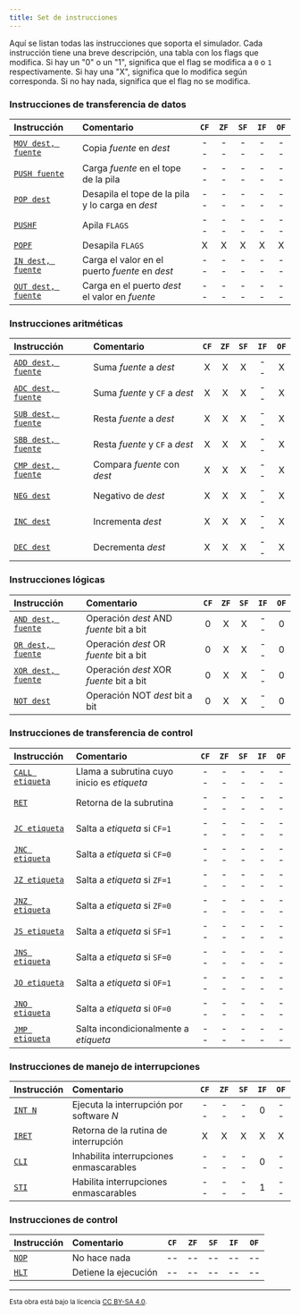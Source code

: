```yaml
---
title: Set de instrucciones
---
```


Aquí se listan todas las instrucciones que soporta el simulador. Cada instrucción tiene una breve descripción, una tabla con los flags que modifica. Si hay un "0" o un "1", significa que el flag se modifica a `0` o `1` respectivamente. Si hay una "X", significa que lo modifica según corresponda. Si no hay nada, significa que el flag no se modifica.

### Instrucciones de transferencia de datos

| Instrucción                                       | Comentario                                       | `CF` | `ZF` | `SF` | `IF` | `OF` |
| :------------------------------------------------ | :----------------------------------------------- | :--: | :--: | :--: | :--: | :--: |
| [`MOV dest, fuente`](/docs/cpu/instructions/mov/) | Copia _fuente_ en _dest_                         |  --  |  --  |  --  |  --  |  --  |
| [`PUSH fuente`](/docs/cpu/instructions/push/)     | Carga _fuente_ en el tope de la pila             |  --  |  --  |  --  |  --  |  --  |
| [`POP dest`](/docs/cpu/instructions/pop/)         | Desapila el tope de la pila y lo carga en _dest_ |  --  |  --  |  --  |  --  |  --  |
| [`PUSHF`](/docs/cpu/instructions/pushf/)          | Apila `FLAGS`                                    |  --  |  --  |  --  |  --  |  --  |
| [`POPF`](/docs/cpu/instructions/popf/)            | Desapila `FLAGS`                                 |  X   |  X   |  X   |  X   |  X   |
| [`IN dest, fuente`](/docs/cpu/instructions/in/)   | Carga el valor en el puerto _fuente_ en _dest_   |  --  |  --  |  --  |  --  |  --  |
| [`OUT dest, fuente`](/docs/cpu/instructions/out/) | Carga en el puerto _dest_ el valor en _fuente_   |  --  |  --  |  --  |  --  |  --  |

### Instrucciones aritméticas

| Instrucción                                       | Comentario                     | `CF` | `ZF` | `SF` | `IF` | `OF` |
| :------------------------------------------------ | :----------------------------- | :--: | :--: | :--: | :--: | :--: |
| [`ADD dest, fuente`](/docs/cpu/instructions/add/) | Suma _fuente_ a _dest_         |  X   |  X   |  X   |  --  |  X   |
| [`ADC dest, fuente`](/docs/cpu/instructions/adc/) | Suma _fuente_ y `CF` a _dest_  |  X   |  X   |  X   |  --  |  X   |
| [`SUB dest, fuente`](/docs/cpu/instructions/sub/) | Resta _fuente_ a _dest_        |  X   |  X   |  X   |  --  |  X   |
| [`SBB dest, fuente`](/docs/cpu/instructions/sbb/) | Resta _fuente_ y `CF` a _dest_ |  X   |  X   |  X   |  --  |  X   |
| [`CMP dest, fuente`](/docs/cpu/instructions/cmp/) | Compara _fuente_ con _dest_    |  X   |  X   |  X   |  --  |  X   |
| [`NEG dest`](/docs/cpu/instructions/neg/)         | Negativo de _dest_             |  X   |  X   |  X   |  --  |  X   |
| [`INC dest`](/docs/cpu/instructions/inc/)         | Incrementa _dest_              |  X   |  X   |  X   |  --  |  X   |
| [`DEC dest`](/docs/cpu/instructions/dec/)         | Decrementa _dest_              |  X   |  X   |  X   |  --  |  X   |

### Instrucciones lógicas

| Instrucción                                       | Comentario                              | `CF` | `ZF` | `SF` | `IF` | `OF` |
| :------------------------------------------------ | :-------------------------------------- | :--: | :--: | :--: | :--: | :--: |
| [`AND dest, fuente`](/docs/cpu/instructions/and/) | Operación _dest_ AND _fuente_ bit a bit |  0   |  X   |  X   |  --  |  0   |
| [`OR dest, fuente`](/docs/cpu/instructions/or/)   | Operación _dest_ OR _fuente_ bit a bit  |  0   |  X   |  X   |  --  |  0   |
| [`XOR dest, fuente`](/docs/cpu/instructions/xor/) | Operación _dest_ XOR _fuente_ bit a bit |  0   |  X   |  X   |  --  |  0   |
| [`NOT dest`](/docs/cpu/instructions/not/)         | Operación NOT _dest_ bit a bit          |  0   |  X   |  X   |  --  |  0   |

### Instrucciones de transferencia de control

| Instrucción                                     | Comentario                                  | `CF` | `ZF` | `SF` | `IF` | `OF` |
| :---------------------------------------------- | :------------------------------------------ | :--: | :--: | :--: | :--: | :--: |
| [`CALL etiqueta`](/docs/cpu/instructions/call/) | Llama a subrutina cuyo inicio es _etiqueta_ |  --  |  --  |  --  |  --  |  --  |
| [`RET`](/docs/cpu/instructions/ret/)            | Retorna de la subrutina                     |  --  |  --  |  --  |  --  |  --  |
| [`JC etiqueta`](/docs/cpu/instructions/jc/)     | Salta a _etiqueta_ si `CF=1`                |  --  |  --  |  --  |  --  |  --  |
| [`JNC etiqueta`](/docs/cpu/instructions/jnc/)   | Salta a _etiqueta_ si `CF=0`                |  --  |  --  |  --  |  --  |  --  |
| [`JZ etiqueta`](/docs/cpu/instructions/jz/)     | Salta a _etiqueta_ si `ZF=1`                |  --  |  --  |  --  |  --  |  --  |
| [`JNZ etiqueta`](/docs/cpu/instructions/jnz/)   | Salta a _etiqueta_ si `ZF=0`                |  --  |  --  |  --  |  --  |  --  |
| [`JS etiqueta`](/docs/cpu/instructions/js/)     | Salta a _etiqueta_ si `SF=1`                |  --  |  --  |  --  |  --  |  --  |
| [`JNS etiqueta`](/docs/cpu/instructions/jns/)   | Salta a _etiqueta_ si `SF=0`                |  --  |  --  |  --  |  --  |  --  |
| [`JO etiqueta`](/docs/cpu/instructions/jo/)     | Salta a _etiqueta_ si `OF=1`                |  --  |  --  |  --  |  --  |  --  |
| [`JNO etiqueta`](/docs/cpu/instructions/jno/)   | Salta a _etiqueta_ si `OF=0`                |  --  |  --  |  --  |  --  |  --  |
| [`JMP etiqueta`](/docs/cpu/instructions/jmp/)   | Salta incondicionalmente a _etiqueta_       |  --  |  --  |  --  |  --  |  --  |

### Instrucciones de manejo de interrupciones

| Instrucción                            | Comentario                               | `CF` | `ZF` | `SF` | `IF` | `OF` |
| :------------------------------------- | :--------------------------------------- | :--: | :--: | :--: | :--: | :--: |
| [`INT N`](/docs/cpu/instructions/int/) | Ejecuta la interrupción por software _N_ |  --  |  --  |  --  |  0   |  --  |
| [`IRET`](/docs/cpu/instructions/iret/) | Retorna de la rutina de interrupción     |  X   |  X   |  X   |  X   |  X   |
| [`CLI`](/docs/cpu/instructions/cli/)   | Inhabilita interrupciones enmascarables  |  --  |  --  |  --  |  0   |  --  |
| [`STI`](/docs/cpu/instructions/sti/)   | Habilita interrupciones enmascarables    |  --  |  --  |  --  |  1   |  --  |

### Instrucciones de control

| Instrucción                          | Comentario           | `CF` | `ZF` | `SF` | `IF` | `OF` |
| :----------------------------------- | :------------------- | :--: | :--: | :--: | :--: | :--: |
| [`NOP`](/docs/cpu/instructions/nop/) | No hace nada         |  --  |  --  |  --  |  --  |  --  |
| [`HLT`](/docs/cpu/instructions/hlt/) | Detiene la ejecución |  --  |  --  |  --  |  --  |  --  |

---

<small>Esta obra está bajo la licencia <a target="_blank" rel="license noopener noreferrer" href="http://creativecommons.org/licenses/by-sa/4.0/">CC BY-SA 4.0</a>.</small>
